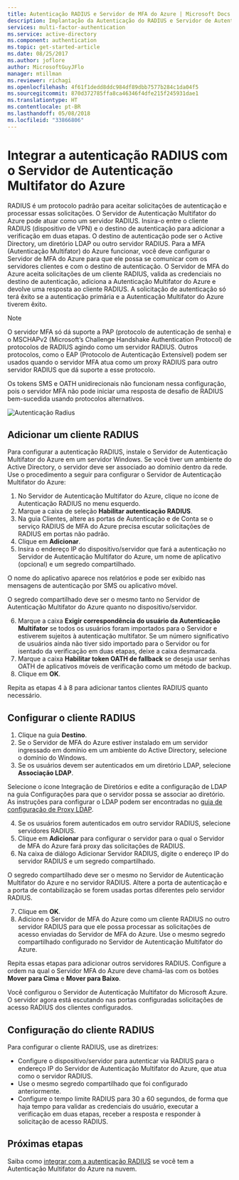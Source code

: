 ```yaml
---
title: Autenticação RADIUS e Servidor de MFA do Azure | Microsoft Docs
description: Implantação da Autenticação do RADIUS e Servidor de Autenticação Multifator do Azure.
services: multi-factor-authentication
ms.service: active-directory
ms.component: authentication
ms.topic: get-started-article
ms.date: 08/25/2017
ms.author: joflore
author: MicrosoftGuyJFlo
manager: mtillman
ms.reviewer: richagi
ms.openlocfilehash: 4f61f1dedd8ddc984df89dbb7577b284c1da04f5
ms.sourcegitcommit: 870d372785ffa8ca46346f4dfe215f245931dae1
ms.translationtype: HT
ms.contentlocale: pt-BR
ms.lasthandoff: 05/08/2018
ms.locfileid: "33866806"
---
```

# <a name="integrate-radius-authentication-with-azure-multi-factor-authentication-server"></a>Integrar a autenticação RADIUS com o Servidor de Autenticação Multifator do Azure

RADIUS é um protocolo padrão para aceitar solicitações de autenticação e processar essas solicitações. O Servidor de Autenticação Multifator do Azure pode atuar como um servidor RADIUS. Insira-o entre o cliente RADIUS (dispositivo de VPN) e o destino de autenticação para adicionar a verificação em duas etapas. O destino de autenticação pode ser o Active Directory, um diretório LDAP ou outro servidor RADIUS. Para a MFA (Autenticação Multifator) do Azure funcionar, você deve configurar o Servidor de MFA do Azure para que ele possa se comunicar com os servidores clientes e com o destino de autenticação. O Servidor de MFA do Azure aceita solicitações de um cliente RADIUS, valida as credenciais no destino de autenticação, adiciona a Autenticação Multifator do Azure e devolve uma resposta ao cliente RADIUS. A solicitação de autenticação só terá êxito se a autenticação primária e a Autenticação Multifator do Azure tiverem êxito.

> [!NOTE]
> O servidor MFA só dá suporte a PAP (protocolo de autenticação de senha) e o MSCHAPv2 (Microsoft’s Challenge Handshake Authentication Protocol) de protocolos de RADIUS agindo como um servidor RADIUS.  Outros protocolos, como o EAP (Protocolo de Autenticação Extensível) podem ser usados quando o servidor MFA atua como um proxy RADIUS para outro servidor RADIUS que dá suporte a esse protocolo.
>
> Os tokens SMS e OATH unidirecionais não funcionam nessa configuração, pois o servidor MFA não pode iniciar uma resposta de desafio de RADIUS bem-sucedida usando protocolos alternativos.

![Autenticação Radius](./media/howto-mfaserver-dir-radius/radius.png)

## <a name="add-a-radius-client"></a>Adicionar um cliente RADIUS
Para configurar a autenticação RADIUS, instale o Servidor de Autenticação Multifator do Azure em um servidor Windows. Se você tiver um ambiente do Active Directory, o servidor deve ser associado ao domínio dentro da rede. Use o procedimento a seguir para configurar o Servidor de Autenticação Multifator do Azure:

1. No Servidor de Autenticação Multifator do Azure, clique no ícone de Autenticação RADIUS no menu esquerdo.
2. Marque a caixa de seleção **Habilitar autenticação RADIUS**.
3. Na guia Clientes, altere as portas de Autenticação e de Conta se o serviço RADIUS de MFA do Azure precisa escutar solicitações de RADIUS em portas não padrão.
4. Clique em **Adicionar**.
5. Insira o endereço IP do dispositivo/servidor que fará a autenticação no Servidor de Autenticação Multifator do Azure, um nome de aplicativo (opcional) e um segredo compartilhado.

  O nome do aplicativo aparece nos relatórios e pode ser exibido nas mensagens de autenticação por SMS ou aplicativo móvel.

  O segredo compartilhado deve ser o mesmo tanto no Servidor de Autenticação Multifator do Azure quanto no dispositivo/servidor.

6. Marque a caixa **Exigir correspondência do usuário da Autenticação Multifator** se todos os usuários foram importados para o Servidor e estiverem sujeitos à autenticação multifator. Se um número significativo de usuários ainda não tiver sido importado para o Servidor ou for isentado da verificação em duas etapas, deixe a caixa desmarcada.
7. Marque a caixa **Habilitar token OATH de fallback** se deseja usar senhas OATH de aplicativos móveis de verificação como um método de backup.
8. Clique em **OK**.

Repita as etapas 4 à 8 para adicionar tantos clientes RADIUS quanto necessário.

## <a name="configure-your-radius-client"></a>Configurar o cliente RADIUS

1. Clique na guia **Destino**.
2. Se o Servidor de MFA do Azure estiver instalado em um servidor ingressado em domínio em um ambiente do Active Directory, selecione o domínio do Windows.
3. Se os usuários devem ser autenticados em um diretório LDAP, selecione **Associação LDAP**.

  Selecione o ícone Integração de Diretórios e edite a configuração de LDAP na guia Configurações para que o servidor possa se associar ao diretório. As instruções para configurar o LDAP podem ser encontradas no [guia de configuração de Proxy LDAP](howto-mfaserver-dir-ldap.md).

4. Se os usuários forem autenticados em outro servidor RADIUS, selecione servidores RADIUS.
5. Clique em **Adicionar** para configurar o servidor para o qual o Servidor de MFA do Azure fará proxy das solicitações de RADIUS.
6. Na caixa de diálogo Adicionar Servidor RADIUS, digite o endereço IP do servidor RADIUS e um segredo compartilhado.

  O segredo compartilhado deve ser o mesmo no Servidor de Autenticação Multifator do Azure e no servidor RADIUS. Altere a porta de autenticação e a porta de contabilização se forem usadas portas diferentes pelo servidor RADIUS.

7. Clique em **OK**.
8. Adicione o Servidor de MFA do Azure como um cliente RADIUS no outro servidor RADIUS para que ele possa processar as solicitações de acesso enviadas do Servidor de MFA do Azure. Use o mesmo segredo compartilhado configurado no Servidor de Autenticação Multifator do Azure.

Repita essas etapas para adicionar outros servidores RADIUS. Configure a ordem na qual o Servidor MFA do Azure deve chamá-las com os botões **Mover para Cima** e **Mover para Baixo**.

Você configurou o Servidor de Autenticação Multifator do Microsoft Azure. O servidor agora está escutando nas portas configuradas solicitações de acesso RADIUS dos clientes configurados.   

## <a name="radius-client-configuration"></a>Configuração do cliente RADIUS
Para configurar o cliente RADIUS, use as diretrizes:

* Configure o dispositivo/servidor para autenticar via RADIUS para o endereço IP do Servidor de Autenticação Multifator do Azure, que atua como o servidor RADIUS.
* Use o mesmo segredo compartilhado que foi configurado anteriormente.
* Configure o tempo limite RADIUS para 30 a 60 segundos, de forma que haja tempo para validar as credenciais do usuário, executar a verificação em duas etapas, receber a resposta e responder à solicitação de acesso RADIUS.

## <a name="next-steps"></a>Próximas etapas

Saiba como [integrar com a autenticação RADIUS](howto-mfa-nps-extension.md) se você tem a Autenticação Multifator do Azure na nuvem. 